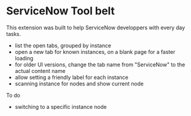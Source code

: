 # ServiceNow Tool belt

This extension was built to help ServiceNow developpers with every day tasks.
* list the open tabs, grouped by instance
* open a new tab for known instances, on a blank page for a faster loading
* for older UI versions, change the tab name from "ServiceNow" to the actual content name
* allow setting a friendly label for each instance
* scanning instance for nodes and show current node

To do
* switching to a specific instance node

